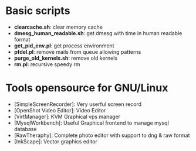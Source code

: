 # Basic scripts

  - **clearcache.sh**: clear memory cache
  - **dmesg_human_readable.sh**: get dmesg with time in human readable format
  - **get_pid_env.pl**: get process environment
  - **pfdel.pl**: remove mails from queue allowing patterns
  - **purge_old_kernels.sh**: remove old kernels
  - **rm.pl**: recursive speedy rm


# Tools opensource for GNU/Linux

  - [SimpleScreenRecorder]: Very userful screen record
  - [OpenShot Video Editor]: Video Editor
  - [VirtManager]: KVM Graphical vps manager
  - [MysqlWorkbench]: Useful Graphical frontend to manage mysql database
  - [RawTheraphy]: Complete photo editor with support to dng & raw format 
  - [InkScape]: Vector graphics editor
 
